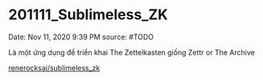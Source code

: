 # 201111_Sublimeless_ZK

Date: Nov 11, 2020 9:39 PM
source: #TODO

Là một ứng dụng để triển khai The Zettelkasten giống Zettr or The Archive

[renerocksai/sublimeless_zk](https://github.com/renerocksai/sublimeless_zk)
